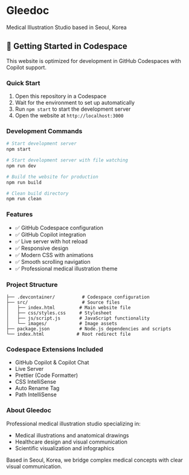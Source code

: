 # Gleedoc
Medical Illustration Studio based in Seoul, Korea

## 🚀 Getting Started in Codespace

This website is optimized for development in GitHub Codespaces with Copilot support.

### Quick Start
1. Open this repository in a Codespace
2. Wait for the environment to set up automatically
3. Run `npm start` to start the development server
4. Open the website at `http://localhost:3000`

### Development Commands
```bash
# Start development server
npm start

# Start development server with file watching
npm run dev

# Build the website for production
npm run build

# Clean build directory
npm run clean
```

### Features
- ✅ GitHub Codespace configuration
- ✅ GitHub Copilot integration
- ✅ Live server with hot reload
- ✅ Responsive design
- ✅ Modern CSS with animations
- ✅ Smooth scrolling navigation
- ✅ Professional medical illustration theme

### Project Structure
```
├── .devcontainer/          # Codespace configuration
├── src/                    # Source files
│   ├── index.html         # Main website file
│   ├── css/styles.css     # Stylesheet
│   ├── js/script.js       # JavaScript functionality
│   └── images/            # Image assets
├── package.json           # Node.js dependencies and scripts
└── index.html            # Root redirect file
```

### Codespace Extensions Included
- GitHub Copilot & Copilot Chat
- Live Server
- Prettier (Code Formatter)
- CSS IntelliSense
- Auto Rename Tag
- Path IntelliSense

### About Gleedoc
Professional medical illustration studio specializing in:
- Medical illustrations and anatomical drawings
- Healthcare design and visual communication  
- Scientific visualization and infographics

Based in Seoul, Korea, we bridge complex medical concepts with clear visual communication.
